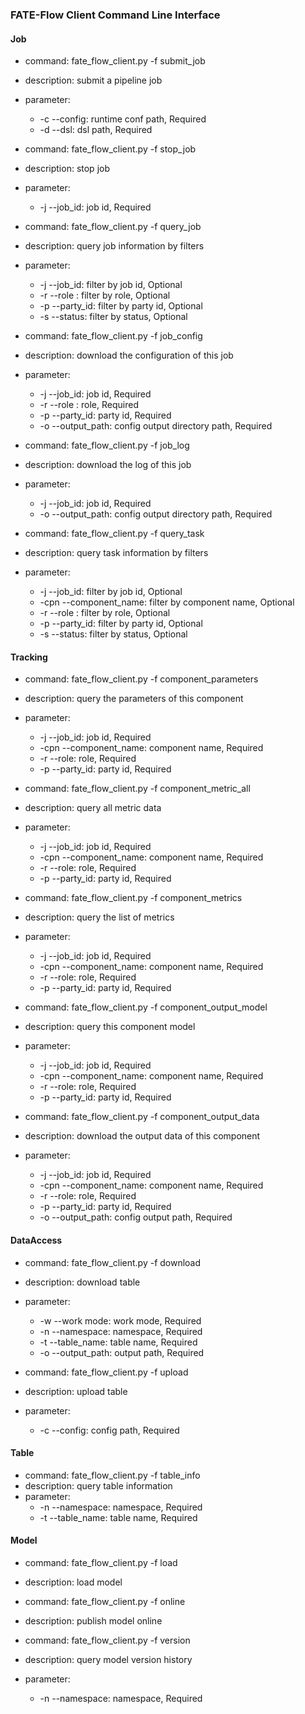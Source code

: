 ﻿### FATE-Flow Client Command Line Interface

#### Job

- command: fate_flow_client.py -f submit_job
- description: submit a pipeline job
- parameter:
    * -c  --config: runtime conf path, Required
    * -d  --dsl: dsl path, Required


- command: fate_flow_client.py -f stop_job
- description: stop job 
- parameter:
    * -j  --job_id: job id, Required


- command: fate_flow_client.py -f query_job
- description: query job information by filters
- parameter:
    * -j  --job_id: filter by job id, Optional
    * -r  --role : filter by role, Optional
    * -p  --party_id: filter by party id, Optional
    * -s  --status: filter by status, Optional


- command: fate_flow_client.py -f job_config 
- description: download the configuration of this job
- parameter:
    * -j  --job_id: job id, Required
    * -r  --role : role, Required
    * -p  --party_id: party id, Required
    * -o  --output_path: config output directory path, Required


- command: fate_flow_client.py -f job_log
- description: download the log of this job
- parameter: 
    * -j  --job_id: job id, Required
    * -o  --output_path: config output directory path, Required


- command: fate_flow_client.py -f query_task 
- description: query task information by filters
- parameter:
    * -j  --job_id: filter by job id, Optional
    * -cpn --component_name: filter by component name, Optional
    * -r  --role : filter by role, Optional
    * -p --party_id: filter by party id, Optional
    * -s  --status: filter by status, Optional


#### Tracking

- command: fate_flow_client.py -f component_parameters 
- description: query the parameters of this component
- parameter:
    * -j --job_id: job id, Required
    * -cpn --component_name: component name, Required
    * -r --role: role, Required
    * -p --party_id: party id, Required


- command: fate_flow_client.py -f component_metric_all
- description: query all metric data 
- parameter:
    * -j --job_id: job id, Required
    * -cpn --component_name: component name, Required
    * -r --role: role, Required
    * -p --party_id: party id, Required


- command: fate_flow_client.py -f component_metrics
- description: query the list of metrics
- parameter:
    * -j --job_id: job id, Required
    * -cpn --component_name: component name, Required
    * -r --role: role, Required
    * -p --party_id: party id, Required


- command: fate_flow_client.py -f component_output_model
- description: query this component model
- parameter:
    * -j --job_id: job id, Required
    * -cpn --component_name: component name, Required
    * -r --role: role, Required
    * -p --party_id: party id, Required


- command: fate_flow_client.py -f component_output_data 
- description: download the output data of this component
- parameter:
    * -j --job_id: job id, Required
    * -cpn --component_name: component name, Required
    * -r --role: role, Required
    * -p --party_id: party id, Required
    * -o  --output_path: config output path, Required


#### DataAccess

- command: fate_flow_client.py -f download
- description: download table
- parameter:
    * -w --work mode: work mode, Required
    * -n --namespace: namespace, Required
    * -t --table_name: table name, Required
    * -o --output_path: output path, Required


- command: fate_flow_client.py -f upload 
- description: upload table
- parameter:
    * -c --config: config path, Required


#### Table

- command: fate_flow_client.py -f table_info
- description: query table information
- parameter:
    * -n --namespace: namespace, Required
    * -t  --table_name: table name, Required


#### Model

- command: fate_flow_client.py -f load
- description: load model

  
- command: fate_flow_client.py -f online
- description: publish model online


- command: fate_flow_client.py -f version 
- description: query model version history
- parameter:
    * -n --namespace: namespace, Required
